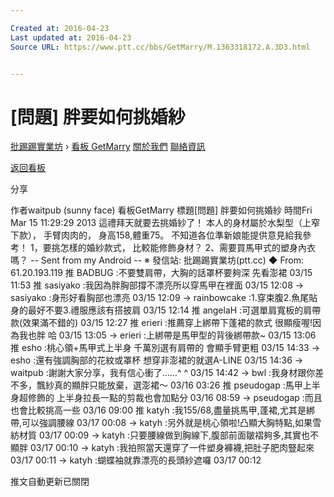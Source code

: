 ```yaml
---

Created at: 2016-04-23
Last updated at: 2016-04-23
Source URL: https://www.ptt.cc/bbs/GetMarry/M.1363318172.A.3D3.html


---
```


# [問題] 胖要如何挑婚紗


[批踢踢實業坊](https://www.ptt.cc/) › [看板 GetMarry](https://www.ptt.cc/bbs/GetMarry/index.html) [關於我們](https://www.ptt.cc/about.html) [聯絡資訊](https://www.ptt.cc/contact.html)

[返回看板](https://www.ptt.cc/bbs/GetMarry/index.html)

分享

作者waitpub (sunny face)
看板GetMarry
標題\[問題\] 胖要如何挑婚紗
時間Fri Mar 15 11:29:29 2013
這禮拜天就要去挑婚紗了！ 本人的身材屬於水梨型（上窄下款）， 手臂肉肉的， 身高158,體重75。 不知道各位準新娘能提供意見給我參考！ 1，要挑怎樣的婚紗款式， 比較能修飾身材？ 2、需要買馬甲式的塑身內衣嗎？ -- Sent from my Android -- ※ 發信站: 批踢踢實業坊(ptt.cc) ◆ From: 61.20.193.119
推 BADBUG :不要雙肩帶，大胸的話罩杯要夠深 先看澎裙 03/15 11:53
推 sasiyako :我因為胖胸部撐不漂亮所以穿馬甲在裡面 03/15 12:08
→ sasiyako :身形好看胸部也漂亮 03/15 12:09
→ rainbowcake :1.穿束腹2.魚尾貼身的最好不要3.禮服應該有搭披肩 03/15 12:14
推 angelaH :可選單肩寬板的肩帶款(效果滿不錯的) 03/15 12:27
推 erieri :推薦穿上綁帶下蓬裙的款式 很顯瘦喔!因為我也胖 哈 03/15 13:05
→ erieri :上綁帶是馬甲型的背後綁帶款~ 03/15 13:06
推 esho :桃心領+馬甲式上半身 千萬別選有肩帶的 會顯手臂更粗 03/15 14:33
→ esho :還有強調胸部的花紋或罩杯 想穿非澎裙的就選A-LINE 03/15 14:36
→ waitpub :謝謝大家分享，我有信心衝了……^ ^ 03/15 14:42
→ bwl :我身材跟你差不多，飄紗真的顯胖只能放棄，選澎裙～ 03/16 03:26
推 pseudogap :馬甲上半身超修飾的 上半身拉長一點的剪裁也會加點分 03/16 08:59
→ pseudogap :而且也會比較挑高一些 03/16 09:00
推 katyh :我155/68,盡量挑馬甲,蓬裙,尤其是綁帶,可以強調腰線 03/17 00:08
→ katyh :另外就是桃心領啦!凸顯大胸特點,如果雪紡材質 03/17 00:09
→ katyh :只要腰線做到胸線下,腹部前面皺褶夠多,其實也不顯胖 03/17 00:10
→ katyh :我拍照當天還穿了一件塑身褲襪,把肚子肥肉豎起來 03/17 00:11
→ katyh :蝴蝶袖就靠漂亮的長頭紗遮囉 03/17 00:12

推文自動更新已關閉

